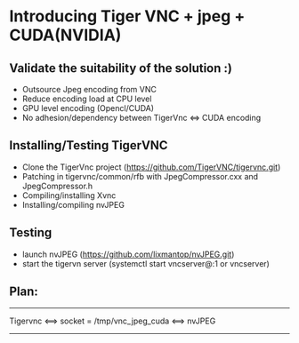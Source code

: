 # **Introducing Tiger VNC + jpeg + CUDA(NVIDIA)**

## Validate the suitability of the solution :)
 + Outsource Jpeg encoding from VNC
 + Reduce encoding load at CPU level
 + GPU level encoding (Opencl/CUDA)
 + No adhesion/dependency between TigerVnc <=> CUDA encoding


## Installing/Testing TigerVNC

 + Clone the TigerVnc project (https://github.com/TigerVNC/tigervnc.git)
 + Patching in tigervnc/common/rfb with JpegCompressor.cxx and JpegCompressor.h
 + Compiling/installing Xvnc
 + Installing/compiling nvJPEG

## Testing

+ launch nvJPEG (https://github.com/lixmantop/nvJPEG.git)
+ start the tigervn server (systemctl start vncserver@:1 or vncserver)


## Plan:

-------------        -------------------------------          ----------
  Tigervnc     <==>  socket = /tmp/vnc_jpeg_cuda    <==>    nvJPEG 
 -------------        -------------------------------          ----------
